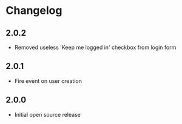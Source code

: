 # Changelog

## 2.0.2

- Removed useless 'Keep me logged in' checkbox from login form

## 2.0.1

- Fire event on user creation

## 2.0.0

- Initial open source release